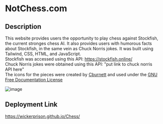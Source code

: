 # NotChess.com

## Description
This website provides users the opportunity to play chess against Stockfish, the current stronges chess AI. It also provides users with humorous facts about Stockfish, in the same vein as Chuck Norris jokes. It was built using Tailwind, CSS, HTML, and JavaScript.\
Stockfish was accessed using this API: https://stockfish.online/ \
Chuck Norris jokes were obtained using this API: "put link to chuck norris API here" \
The icons for the pieces were created by [Cburnett](https://en.wikipedia.org/wiki/User:Cburnett) and used under the [GNU Free Documentation License](https://www.gnu.org/licenses/gpl-3.0.html)

![image](https://github.com/WickerPrison/Chess/assets/92000023/48d9a495-14ad-47c7-b883-f2042613bd6b)


## Deployment Link
https://wickerprison.github.io/Chess/

